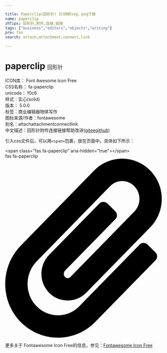 ```yaml
---

title: Paperclip(回形针) ICON转svg、png下载
name: paperclip
zhTips: 回形针,附件,连接,链接
tags: ["business","editors","objects","writing"]
pre: fas
search: attach,attachment,connect,link

---
```


# paperclip  <small style="font-size: 60%;font-weight: 100">回形针</small>


<div class="detail-page">
<p>
<span>
ICON库：
<span class="badge-secondary badge">Font Awesome Icon Free</span> 
</span>
<br/>
<span>
CSS名称：
<span class="badge-secondary badge">fa-paperclip</span> 
</span>
<br/>
<span>
unicode：
<span class="badge-secondary badge">f0c6</span> 
<copy-btn content='f0c6' btn-title=""></copy-btn>
<copy-btn :content='String.fromCodePoint(parseInt("f0c6", 16))' btn-title="复制U"></copy-btn>
</span><br/><span>样式：<span class="badge-light badge">实心(solid)</span></span>
<br/>
<span>
版本：
<span class="badge-secondary badge">5.0.0</span> 
</span><br/><span>标签：<span class="badge-light badge"><router-link to="/tags/business.html">商业</router-link></span><span class="badge-light badge"><router-link to="/tags/editors.html">编辑器</router-link></span><span class="badge-light badge"><router-link to="/tags/objects.html">物体</router-link></span><span class="badge-light badge"><router-link to="/tags/writing.html">写作</router-link></span></span>
<br/>
<span>图标来源/作者：<span class="badge-light badge">fontawesome</span></span> 
<br/>
<span>别名：<span class="badge-light badge">attach</span><span class="badge-light badge">attachment</span><span class="badge-light badge">connect</span><span class="badge-light badge">link</span></span><br/><span class="zh-detail">中文描述：<span class="badge-primary badge">回形针</span><span class="badge-primary badge">附件</span><span class="badge-primary badge">连接</span><span class="badge-primary badge">链接</span><span class="help-link"><span>帮助改进</span>(<a href="https://gitee.com/liuwave/icon-helper/edit/master/json/fontawesome/solid/paperclip.json" target="_blank" rel="noopener noreferrer">gitee</a><a href="https://github.com/liuwave/icon-helper/edit/master/json/fontawesome/solid/paperclip.json" target="_blank" rel="noopener noreferrer">github</a></span>)</span><br/>
</p>
</div>
<div class="alert alert-dark">
  <i class="fas fa-paperclip fa-xs"></i>
  <i class="fas fa-paperclip fa-sm"></i>
  <i class="fas fa-paperclip fa-lg"></i>
  <i class="fas fa-paperclip fa-2x"></i>
  <i class="fas fa-paperclip fa-3x"></i>
  <i class="fas fa-paperclip fa-5x"></i>
  <i class="fas fa-paperclip fa-7x"></i>
</div>
<div>
  <p>引入css文件后，可以用<code>&lt;span&gt;</code>包裹，放在页面中。具体如下所示：    
  </p>
  <div class="alert alert-primary" style="font-size: 14px">
    &lt;span class="fas fa-paperclip" aria-hidden="true"&gt;&lt;/span&gt;
    <copy-btn content='<span class="fas fa-paperclip" aria-hidden="true"></span>'></copy-btn>
  </div>
  <div class="alert alert-secondary">
    <i class="fas fa-paperclip"
    style="font-size: 24px"
    aria-hidden="true"></i> fas fa-paperclip
    <copy-btn content="fas fa-paperclip" btn-title="复制图标名称"></copy-btn>
  </div>
</div>
<div id="svg" class="svg-wrap">
<svg xmlns="http://www.w3.org/2000/svg" viewBox="0 0 448 512"><path d="M43.246 466.142c-58.43-60.289-57.341-157.511 1.386-217.581L254.392 34c44.316-45.332 116.351-45.336 160.671 0 43.89 44.894 43.943 117.329 0 162.276L232.214 383.128c-29.855 30.537-78.633 30.111-107.982-.998-28.275-29.97-27.368-77.473 1.452-106.953l143.743-146.835c6.182-6.314 16.312-6.422 22.626-.241l22.861 22.379c6.315 6.182 6.422 16.312.241 22.626L171.427 319.927c-4.932 5.045-5.236 13.428-.648 18.292 4.372 4.634 11.245 4.711 15.688.165l182.849-186.851c19.613-20.062 19.613-52.725-.011-72.798-19.189-19.627-49.957-19.637-69.154 0L90.39 293.295c-34.763 35.56-35.299 93.12-1.191 128.313 34.01 35.093 88.985 35.137 123.058.286l172.06-175.999c6.177-6.319 16.307-6.433 22.626-.256l22.877 22.364c6.319 6.177 6.434 16.307.256 22.626l-172.06 175.998c-59.576 60.938-155.943 60.216-214.77-.485z"/></svg>
</div>
<detail full-name='fa-paperclip'></detail>
    
<div><p>更多关于  Fontawesome Icon Free的信息，参见：<a target="_blank" href="https://iconhelper.cn/fontawesome.html">Fontawesome Icon Free</a>
</p></div>
